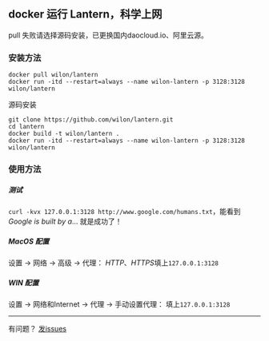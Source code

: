 ## docker 运行 Lantern，科学上网

pull 失败请选择源码安装，已更换国内daocloud.io、阿里云源。

### 安装方法

    docker pull wilon/lantern
    docker run -itd --restart=always --name wilon-lantern -p 3128:3128 wilon/lantern

源码安装

    git clone https://github.com/wilon/lantern.git
    cd lantern
    docker build -t wilon/lantern .
    docker run -itd --restart=always --name wilon-lantern -p 3128:3128 wilon/lantern

### 使用方法

##### 测试

`curl -kvx 127.0.0.1:3128 http://www.google.com/humans.txt`，能看到 *Google is built by a*... 就是成功了！

##### MacOS 配置

设置 -> 网络 -> 高级 -> 代理： *HTTP*、*HTTPS*填上`127.0.0.1:3128`

##### WIN 配置

设置 -> 网络和Internet -> 代理 -> 手动设置代理： 填上`127.0.0.1:3128`

------
有问题？ [发issues](https://github.com/wilon/lantern/issues)
